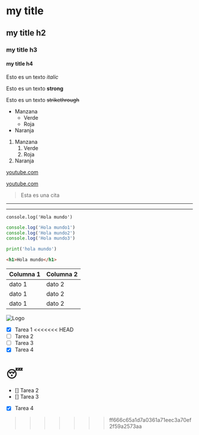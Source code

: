 <!-- HEADINGS -->
# my title
## my title h2
### my title h3
#### my title h4


<!-- Edición textos -->
Esto es un texto *italic*

Esto es un texto **strong**

Esto es un texto ~~strikethrough~~

<!-- UL (Lista desordenada) -->

* Manzana
    * Verde
    * Roja
* Naranja

<!-- Lista ordenada -->

1. Manzana
    1. Verde
    2. Roja
2. Naranja

<!-- Link -->

[youtube.com](http://youtube.com)

[youtube.com](http://youtube.com "Nombre usuario sobre url")

<!-- Generar cita -->

>Esta es una cita

<!-- Generar lineas -->

---
___

<!-- Pegar lineas de codigo -->

<!-- una linea -->

`console.log('Hola mundo')`

<!-- Bloque de codigo -->

```javascript
console.log('Hola mundo1')
console.log('Hola mundo2')
console.log('Hola mundo3')
```

```python
print('hola mundo')
```

```html
<h1>Hola mundo</h1>
```

<!-- Generar tablas -->

|  Columna 1    | Columna 2    |
|---------------|--------------|
|dato 1         |dato 2        |
|dato 1         |dato 2        |
|dato 1         |dato 2        |

<!-- Insertar imagen -->

![Logo](https://upload.wikimedia.org/wikipedia/commons/thumb/9/9a/Visual_Studio_Code_1.35_icon.svg/2048px-Visual_Studio_Code_1.35_icon.svg.png "Desccripción Logo")

<!-- GITHUB Markdown -->

* [x] Tarea 1
<<<<<<< HEAD
* [ ] Tarea 2
* [ ] Tarea 3
* [x] Tarea 4

<!-- Emojis https://gist.github.com/rxaviers/7360908-->

:sleeping:
=======
* [] Tarea 2
* [] Tarea 3
* [x] Tarea 4
>>>>>>> ff666c65a1d7a0361a71eec3a70ef2f59a2573aa
